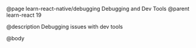 @page learn-react-native/debugging Debugging and Dev Tools
@parent learn-react 19

@description Debugging issues with dev tools

@body